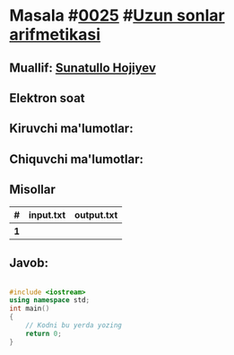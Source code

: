 
<h1>Masala #<a href="https://robocontest.uz/tasks/0025">0025</a> #<a href="https://robocontest.uz/tasks?category=2">Uzun sonlar arifmetikasi</a></h1>
<h2> Muallif: <a href="https://robocontest.uz/profile/sunnat">Sunatullo Hojiyev</a></h2>
<h2>Elektron soat</h2>
<p></p>
<h2>Kiruvchi ma'lumotlar:</h2>
<p></p>
<h2>Chiquvchi ma'lumotlar:</h2>
<p></p>
<h2>Misollar</h2>
<table>
    <thead>
        <tr>
            <th>#</th>
            <th>input.txt</th>
            <th>output.txt</th>
        </tr>
    </thead>
    <tbody>
        <tr>
            <th>1</th>
            <th></th>
            <th></th>
        </tr>
    </tbody>
</table>
<h2>Javob:</h2>

######
```cpp
#include <iostream>
using namespace std;
int main()
{
    // Kodni bu yerda yozing
    return 0;
}
```

